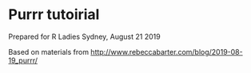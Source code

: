 # Purrr tutoirial

Prepared for R Ladies Sydney, August 21 2019

Based on materials from http://www.rebeccabarter.com/blog/2019-08-19_purrr/
